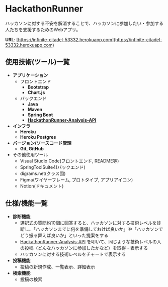 # HackathonRunner
ハッカソンに対する不安を解消することで、ハッカソンに参加したい・参加する人たちを支援するためのWebアプリ。

**URL**: [https://infinite-citadel-53332.herokuapp.com](https://infinite-citadel-53332.herokuapp.com)

## 使用技術(ツール)一覧

- **アプリケーション**
  - フロントエンド
    - **Bootstrap**
    - **Chart.js**
  - バックエンド
    - **Java**
    - **Maven**
    - **Spring Boot**
    - **[HackathonRunner-Analysis-API](https://github.com/Javaler/HackathonRunner-Analysis-API)**
- **インフラ**
  - **Heroku**
  - **Heroku Postgres**
- **バージョン/ソースコード管理**
  - **Git, GitHub**
- その他使用ツール
  - Visual Studio Code(フロントエンド, README等)
  - SpringToolSuite4(バックエンド)
  - digrams.net(クラス図)
  - Figma(ワイヤーフレーム, プロトタイプ, アプリアイコン)
  - Notion(ドキュメント)

## 仕様/機能一覧

- **診断機能**
  - 選択式の質問約10個に回答すると、ハッカソンに対する技術レベルを診断し、「ハッカソンまでに何を準備しておけば良いか」や「ハッカソンでどう振る舞えば良いか」といった提案をする
  - [HackathonRunner-Analysis-API](https://github.com/Javaler/HackathonRunner-Analysis-API) を叩いて、同じような技術レベルの人の投稿（どんなハッカソンに参加したかなど）を取得・表示する
  - ハッカソンに対する技術レベルをチャートで表示する
- **投稿機能**
  - 投稿の新規作成、一覧表示、詳細表示
- **検索機能**
  - 投稿の検索
